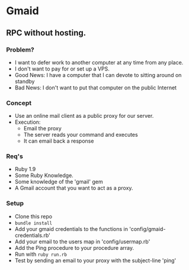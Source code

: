 Gmaid
=====
RPC without hosting.
--------------------

### Problem?
* I want to defer work to another computer at any time from any place.
* I don't want to pay for or set up a VPS.
* Good News: I have a computer that I can devote to sitting around on standby
* Bad News: I don't want to put that computer on the public Internet

### Concept
* Use an online mail client as a public proxy for our server.
* Execution:
	* Email the proxy
	* The server reads your command and executes
	* It can email back a response

### Req's
* Ruby 1.9
* Some Ruby Knowledge.
* Some knowledge of the 'gmail' gem
* A Gmail account that you want to act as a proxy.

### Setup
* Clone this repo
* `bundle install`
* Add your gmaid credentials to the functions in 'config/gmaid-credentials.rb'
* Add your email to the users map in 'config/usermap.rb'
* Add the Ping procedure to your procedure array.
* Run with `ruby run.rb`
* Test by sending an email to your proxy with the subject-line 'ping'
